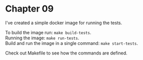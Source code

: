 # Chapter 09

I've created a simple docker image for running the tests.

To build the image run: `make build-tests`.<br>
Running the image: `make run-tests`. <br>
Build and run the image in a single command:
`make start-tests`.

Check out Makefile to see how the commands are
defined.
